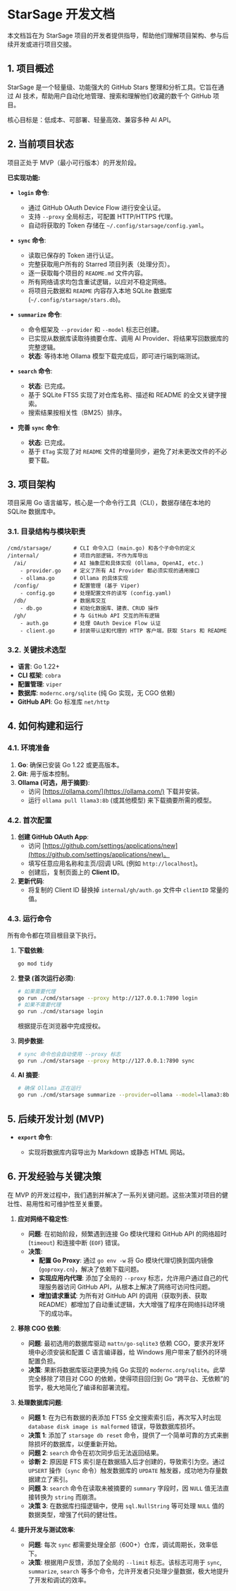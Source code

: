 # StarSage 开发文档

本文档旨在为 StarSage 项目的开发者提供指导，帮助他们理解项目架构、参与后续开发或进行项目交接。

## 1. 项目概述

StarSage 是一个轻量级、功能强大的 GitHub Stars 整理和分析工具。它旨在通过 AI 技术，帮助用户自动化地管理、搜索和理解他们收藏的数千个 GitHub 项目。

核心目标是：低成本、可部署、轻量高效、兼容多种 AI API。

## 2. 当前项目状态

项目正处于 MVP（最小可行版本）的开发阶段。

**已实现功能:**

- **`login` 命令**:

  - 通过 GitHub OAuth Device Flow 进行安全认证。
  - 支持 `--proxy` 全局标志，可配置 HTTP/HTTPS 代理。
  - 自动将获取的 Token 存储在 `~/.config/starsage/config.yaml`。

- **`sync` 命令**:

  - 读取已保存的 Token 进行认证。
  - 完整获取用户所有的 Starred 项目列表（处理分页）。
  - 逐一获取每个项目的 `README.md` 文件内容。
  - 所有网络请求均包含重试逻辑，以应对不稳定网络。
  - 将项目元数据和 `README` 内容存入本地 SQLite 数据库 (`~/.config/starsage/stars.db`)。

- **`summarize` 命令**:

  - 命令框架及 `--provider` 和 `--model` 标志已创建。
  - 已实现从数据库读取待摘要仓库、调用 AI Provider、将结果写回数据库的完整逻辑。
  - **状态**: 等待本地 Ollama 模型下载完成后，即可进行端到端测试。

- **`search` 命令**:
  - **状态**: 已完成。
  - 基于 SQLite FTS5 实现了对仓库名称、描述和 README 的全文关键字搜索。
  - 搜索结果按相关性（BM25）排序。

- **完善 `sync` 命令**:
  - **状态**: 已完成。
  - 基于 `ETag` 实现了对 `README` 文件的增量同步，避免了对未更改文件的不必要下载。

## 3. 项目架构

项目采用 Go 语言编写，核心是一个命令行工具（CLI），数据存储在本地的 SQLite 数据库中。

### 3.1. 目录结构与模块职责

```text
/cmd/starsage/       # CLI 命令入口 (main.go) 和各个子命令的定义
/internal/           # 项目内部逻辑，不作为库导出
  /ai/               # AI 抽象层和具体实现 (Ollama, OpenAI, etc.)
    - provider.go    # 定义了所有 AI Provider 都必须实现的通用接口
    - ollama.go      # Ollama 的具体实现
  /config/           # 配置管理 (基于 Viper)
    - config.go      # 处理配置文件的读写 (config.yaml)
  /db/               # 数据库交互
    - db.go          # 初始化数据库、建表、CRUD 操作
  /gh/               # 与 GitHub API 交互的所有逻辑
    - auth.go        # 处理 OAuth Device Flow 认证
    - client.go      # 封装带认证和代理的 HTTP 客户端，获取 Stars 和 README
```

### 3.2. 关键技术选型

- **语言**: Go 1.22+
- **CLI 框架**: `cobra`
- **配置管理**: `viper`
- **数据库**: `modernc.org/sqlite` (纯 Go 实现，无 CGO 依赖)
- **GitHub API**: Go 标准库 `net/http`

## 4. 如何构建和运行

### 4.1. 环境准备

1. **Go**: 确保已安装 Go 1.22 或更高版本。
2. **Git**: 用于版本控制。
3. **Ollama (可选，用于摘要)**:
   - 访问 [https://ollama.com/](https://ollama.com/) 下载并安装。
   - 运行 `ollama pull llama3:8b` (或其他模型) 来下载摘要所需的模型。

### 4.2. 首次配置

1. **创建 GitHub OAuth App**:
   - 访问 [https://github.com/settings/applications/new](https://github.com/settings/applications/new)。
   - 填写任意应用名称和主页/回调 URL (例如 `http://localhost`)。
   - 创建后，复制页面上的 **Client ID**。
2. **更新代码**:
   - 将复制的 Client ID 替换掉 `internal/gh/auth.go` 文件中 `clientID` 常量的值。

### 4.3. 运行命令

所有命令都在项目根目录下执行。

1. **下载依赖**:

   ```bash
   go mod tidy
   ```

2. **登录 (首次运行必须)**:

   ```bash
   # 如果需要代理
   go run ./cmd/starsage --proxy http://127.0.0.1:7890 login
   # 如果不需要代理
   go run ./cmd/starsage login
   ```

   根据提示在浏览器中完成授权。

3. **同步数据**:

   ```bash
   # sync 命令也会自动使用 --proxy 标志
   go run ./cmd/starsage --proxy http://127.0.0.1:7890 sync
   ```

4. **AI 摘要**:

   ```bash
   # 确保 Ollama 正在运行
   go run ./cmd/starsage summarize --provider=ollama --model=llama3:8b
   ```

## 5. 后续开发计划 (MVP)

- **`export` 命令**:

  - 实现将数据库内容导出为 Markdown 或静态 HTML 网站。

## 6. 开发经验与关键决策

在 MVP 的开发过程中，我们遇到并解决了一系列关键问题。这些决策对项目的健壮性、易用性和可维护性至关重要。

1. **应对网络不稳定性**:

    - **问题**: 在初始阶段，频繁遇到连接 Go 模块代理和 GitHub API 的网络超时 (`timeout`) 和连接中断 (`EOF`) 错误。
    - **决策**:
      - **配置 Go Proxy**: 通过 `go env -w` 将 Go 模块代理切换到国内镜像 (`goproxy.cn`)，解决了依赖下载问题。
      - **实现应用内代理**: 添加了全局的 `--proxy` 标志，允许用户通过自己的代理服务器访问 GitHub API，从根本上解决了网络可访问性问题。
      - **增加请求重试**: 为所有对 GitHub API 的调用（获取列表、获取 README）都增加了自动重试逻辑，大大增强了程序在网络抖动环境下的成功率。

2. **移除 CGO 依赖**:

    - **问题**: 最初选用的数据库驱动 `mattn/go-sqlite3` 依赖 CGO，要求开发环境中必须安装和配置 C 语言编译器，给 Windows 用户带来了额外的环境配置负担。
    - **决策**: 果断将数据库驱动更换为纯 Go 实现的 `modernc.org/sqlite`。此举完全移除了项目对 CGO 的依赖，使得项目回归到 Go “跨平台、无依赖”的哲学，极大地简化了编译和部署流程。

3. **处理数据库问题**:

    - **问题 1**: 在为已有数据的表添加 FTS5 全文搜索索引后，再次写入时出现 `database disk image is malformed` 错误，导致数据库损坏。
    - **决策 1**: 添加了 `starsage db reset` 命令，提供了一个简单可靠的方式来删除损坏的数据库，以便重新开始。
    - **问题 2**: `search` 命令在初次同步后无法返回结果。
    - **诊断 2**: 原因是 FTS 索引是在数据插入后才创建的，导致索引为空。通过 `UPSERT` 操作（`sync` 命令）触发数据库的 `UPDATE` 触发器，成功地为存量数据建立了索引。
    - **问题 3**: `search` 命令在读取未被摘要的 `summary` 字段时，因 `NULL` 值无法直接转换为 `string` 而崩溃。
    - **决策 3**: 在数据库扫描逻辑中，使用 `sql.NullString` 等可处理 `NULL` 值的数据类型，增强了代码的健壮性。

4. **提升开发与测试效率**:
    - **问题**: 每次 `sync` 都需要处理全部（600+）仓库，调试周期长，效率低下。
    - **决策**: 根据用户反馈，添加了全局的 `--limit` 标志。该标志可用于 `sync`, `summarize`, `search` 等多个命令，允许开发者只处理少量数据，极大地提升了开发和调试的效率。
